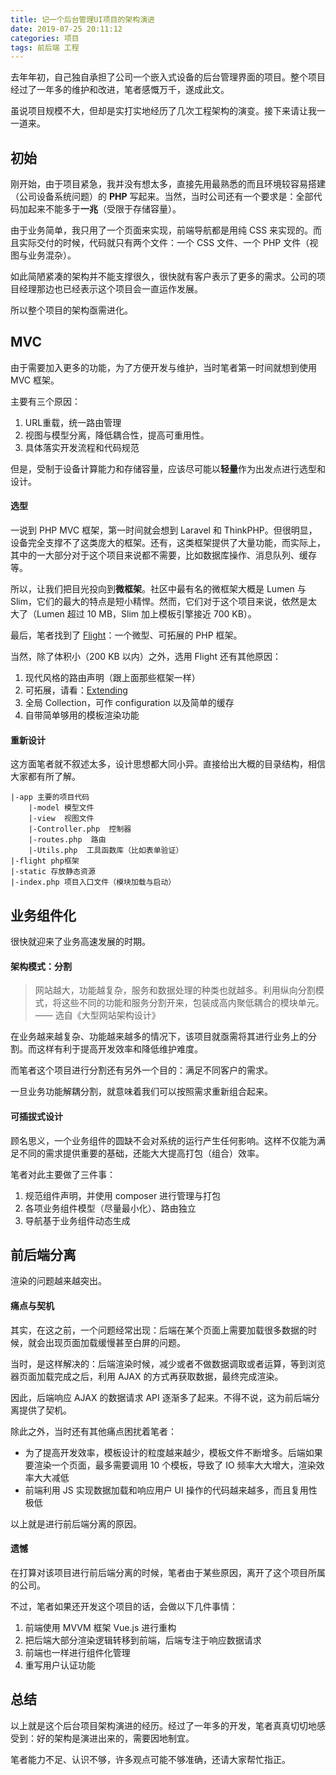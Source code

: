 ```yaml
---
title: 记一个后台管理UI项目的架构演进
date: 2019-07-25 20:11:12
categories: 项目
tags: 前后端 工程
---
```


去年年初，自己独自承担了公司一个嵌入式设备的后台管理界面的项目。整个项目经过了一年多的维护和改进，笔者感慨万千，遂成此文。

虽说项目规模不大，但却是实打实地经历了几次工程架构的演变。接下来请让我一一道来。

## 初始

刚开始，由于项目紧急，我并没有想太多，直接先用最熟悉的而且环境较容易搭建（公司设备系统问题）的 **PHP** 写起来。当然，当时公司还有一个要求是：全部代码加起来不能多于**一兆**（受限于存储容量）。

<!--more-->

由于业务简单，我只用了一个页面来实现，前端导航都是用纯 CSS 来实现的。而且实际交付的时候，代码就只有两个文件：一个 CSS 文件、一个 PHP 文件（视图与业务混杂）。

如此简陋紧凑的架构并不能支撑很久，很快就有客户表示了更多的需求。公司的项目经理那边也已经表示这个项目会一直运作发展。

所以整个项目的架构亟需进化。

## MVC

由于需要加入更多的功能，为了方便开发与维护，当时笔者第一时间就想到使用 MVC 框架。

主要有三个原因：
1. URL重载，统一路由管理
2. 视图与模型分离，降低耦合性，提高可重用性。
3. 具体落实开发流程和代码规范

但是，受制于设备计算能力和存储容量，应该尽可能以**轻量**作为出发点进行选型和设计。

#### 选型

一说到 PHP MVC 框架，第一时间就会想到 Laravel 和 ThinkPHP。但很明显，设备完全支撑不了这类庞大的框架。还有，这类框架提供了大量功能，而实际上，其中的一大部分对于这个项目来说都不需要，比如数据库操作、消息队列、缓存等。

所以，让我们把目光投向到**微框架**。社区中最有名的微框架大概是 Lumen 与 Slim，它们的最大的特点是短小精悍。然而，它们对于这个项目来说，依然是太大了（Lumen 超过 10 MB，Slim 加上模板引擎接近 700 KB）。

最后，笔者找到了 [Flight](http://flightphp.com/)：一个微型、可拓展的 PHP 框架。

当然，除了体积小（200 KB 以内）之外，选用 Flight 还有其他原因：
1. 现代风格的路由声明（跟上面那些框架一样）
2. 可拓展，请看：[Extending](http://flightphp.com/learn/#extending)
3. 全局 Collection，可作 configuration 以及简单的缓存
4. 自带简单够用的模板渲染功能

#### 重新设计

这方面笔者就不叙述太多，设计思想都大同小异。直接给出大概的目录结构，相信大家都有所了解。

```
|-app 主要的项目代码
    |-model 模型文件
    |-view  视图文件
    |-Controller.php  控制器
    |-routes.php  路由
    |-Utils.php  工具函数库（比如表单验证）
|-flight php框架
|-static 存放静态资源
|-index.php 项目入口文件（模块加载与启动）
```

## 业务组件化

很快就迎来了业务高速发展的时期。

#### 架构模式：分割

> 网站越大，功能越复杂，服务和数据处理的种类也就越多。利用纵向分割模式，将这些不同的功能和服务分割开来，包装成高内聚低耦合的模块单元。—— 选自《大型网站架构设计》

在业务越来越复杂、功能越来越多的情况下，该项目就亟需将其进行业务上的分割。而这样有利于提高开发效率和降低维护难度。

而笔者这个项目进行分割还有另外一个目的：满足不同客户的需求。

一旦业务功能解耦分割，就意味着我们可以按照需求重新组合起来。

#### 可插拔式设计

顾名思义，一个业务组件的圆缺不会对系统的运行产生任何影响。这样不仅能为满足不同的需求提供重要的基础，还能大大提高打包（组合）效率。

笔者对此主要做了三件事：
1. 规范组件声明，并使用 composer 进行管理与打包
2. 各项业务组件模型（尽量最小化）、路由独立
3. 导航基于业务组件动态生成

## 前后端分离

渲染的问题越来越突出。

#### 痛点与契机

其实，在这之前，一个问题经常出现：后端在某个页面上需要加载很多数据的时候，就会出现页面加载缓慢甚至白屏的问题。

当时，是这样解决的：后端渲染时候，减少或者不做数据调取或者运算，等到浏览器页面加载完成之后，利用 AJAX 的方式再获取数据，最终完成渲染。

因此，后端响应 AJAX 的数据请求 API 逐渐多了起来。不得不说，这为前后端分离提供了契机。

除此之外，当时还有其他痛点困扰着笔者：
- 为了提高开发效率，模板设计的粒度越来越少，模板文件不断增多。后端如果要渲染一个页面，最多需要调用 10 个模板，导致了 IO 频率大大增大，渲染效率大大减低
- 前端利用 JS 实现数据加载和响应用户 UI 操作的代码越来越多，而且复用性极低

以上就是进行前后端分离的原因。

#### 遗憾

在打算对该项目进行前后端分离的时候，笔者由于某些原因，离开了这个项目所属的公司。

不过，笔者如果还开发这个项目的话，会做以下几件事情：
1. 前端使用 MVVM 框架 Vue.js 进行重构
2. 把后端大部分渲染逻辑转移到前端，后端专注于响应数据请求
3. 前端也一样进行组件化管理
4. 重写用户认证功能

## 总结

以上就是这个后台项目架构演进的经历。经过了一年多的开发，笔者真真切切地感受到：好的架构是演进出来的，需要因地制宜。

笔者能力不足、认识不够，许多观点可能不够准确，还请大家帮忙指正。